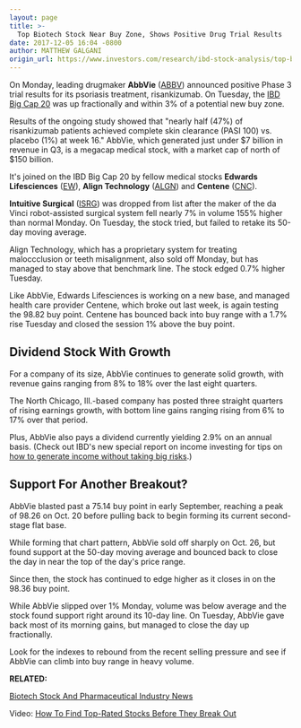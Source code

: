 ```yaml
---
layout: page
title: >-
  Top Biotech Stock Near Buy Zone, Shows Positive Drug Trial Results
date: 2017-12-05 16:04 -0800
author: MATTHEW GALGANI
origin_url: https://www.investors.com/research/ibd-stock-analysis/top-biotech-stock-near-buy-zone-shows-positive-drug-trial-results/
---
```





On Monday, leading drugmaker **AbbVie** ([ABBV](https://research.investors.com/quote.aspx?symbol=ABBV)) announced positive Phase 3 trial results for its psoriasis treatment, risankizumab. On Tuesday, the [IBD Big Cap 20](https://research.investors.com/stock-lists/big-cap-20/) was up fractionally and within 3% of a potential new buy zone.









 
 
 Results of the ongoing study showed that "nearly half (47%) of risankizumab patients achieved complete skin clearance (PASI 100) vs. placebo (1%) at week 16."
AbbVie, which generated just under $7 billion in revenue in Q3, is a megacap medical stock, with a market cap of north of $150 billion.


It's joined on the IBD Big Cap 20 by fellow medical stocks **Edwards Lifesciences** ([EW](https://research.investors.com/quote.aspx?symbol=EW)), **Align Technology** ([ALGN](https://research.investors.com/quote.aspx?symbol=ALGN)) and **Centene** ([CNC](https://research.investors.com/quote.aspx?symbol=CNC)).


**Intuitive Surgical** ([ISRG](https://research.investors.com/quote.aspx?symbol=ISRG)) was dropped from list after the maker of the da Vinci robot-assisted surgical system fell nearly 7% in volume 155% higher than normal Monday. On Tuesday, the stock tried, but failed to retake its 50-day moving average.


Align Technology, which has a proprietary system for treating maloccclusion or teeth misalignment, also sold off Monday, but has managed to stay above that benchmark line. The stock edged 0.7% higher Tuesday.


Like AbbVie, Edwards Lifesciences is working on a new base, and managed health care provider Centene, which broke out last week, is again testing the 98.82 buy point. Centene has bounced back into buy range with a 1.7% rise Tuesday and closed the session 1% above the buy point.


Dividend Stock With Growth
--------------------------


For a company of its size, AbbVie continues to generate solid growth, with revenue gains ranging from 8% to 18% over the last eight quarters.


The North Chicago, Ill.-based company has posted three straight quarters of rising earnings growth, with bottom line gains ranging rising from 6% to 17% over that period.


Plus, AbbVie also pays a dividend currently yielding 2.9% on an annual basis. (Check out IBD's new special report on income investing for tips on [how to generate income without taking big risks](https://www.investors.com/dividend-and-income-investing/).)


Support For Another Breakout?
-----------------------------


AbbVie blasted past a 75.14 buy point in early September, reaching a peak of 98.26 on Oct. 20 before pulling back to begin forming its current second-stage flat base.



While forming that chart pattern, AbbVie sold off sharply on Oct. 26, but found support at the 50-day moving average and bounced back to close the day in near the top of the day's price range.


Since then, the stock has continued to edge higher as it closes in on the 98.36 buy point.


While AbbVie slipped over 1% Monday, volume was below average and the stock found support right around its 10-day line. On Tuesday, AbbVie gave back most of its morning gains, but managed to close the day up fractionally.


Look for the indexes to rebound from the recent selling pressure and see if AbbVie can climb into buy range in heavy volume.


**RELATED:**


[Biotech Stock And Pharmaceutical Industry News](https://www.investors.com/news/technology/biotech-and-pharma-industry-and-stock-news-merk-bristol-myers-amgn-gilead/)


Video: [How To Find Top-Rated Stocks Before They Break Out](https://www.investors.com/videos/how-to-find-the-best-stocks-before-they-break-out/)




